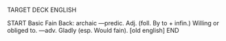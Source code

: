 TARGET DECK
ENGLISH

START
Basic
Fain
Back: archaic —predic. Adj. (foll. By to + infin.) Willing or obliged to. —adv. Gladly (esp. Would fain). [old english]
END
